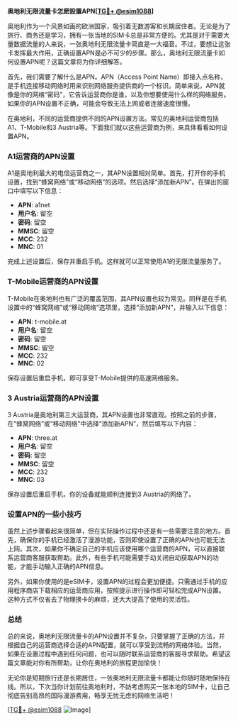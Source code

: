 **奥地利无限流量卡怎麽設置APN[[TG💪+ @esim1088](https://t.me/s/esim1088)]**

奥地利作为一个风景如画的欧洲国家，吸引着无数游客和长期居住者。无论是为了旅行、商务还是学习，拥有一张当地的SIM卡总是非常方便的。尤其是对于需要大量数据流量的人来说，一张奥地利无限流量卡简直是一大福音。不过，要想让这张卡发挥最大作用，正确设置APN是必不可少的步骤。那么，奥地利无限流量卡如何设置APN呢？这篇文章将为你详细解答。

首先，我们需要了解什么是APN。APN（Access Point Name）即接入点名称，是手机连接移动网络时用来识别网络服务提供商的一个标识。简单来说，APN就像是你的网络“密码”，它告诉运营商你是谁，以及你想要使用什么样的网络服务。如果你的APN设置不正确，可能会导致无法上网或者连接速度很慢。

在奥地利，不同的运营商提供不同的APN设置方法。常见的奥地利运营商包括A1、T-Mobile和3 Austria等。下面我们就以这些运营商为例，来具体看看如何设置APN。

### A1运营商的APN设置

A1是奥地利最大的电信运营商之一，其APN设置相对简单。首先，打开你的手机设置，找到“蜂窝网络”或“移动网络”的选项。然后选择“添加新APN”。在弹出的窗口中填写以下信息：

- **APN**: a1net
- **用户名**: 留空
- **密码**: 留空
- **MMSC**: 留空
- **MCC**: 232
- **MNC**: 01

完成上述设置后，保存并重启手机。这样就可以正常使用A1的无限流量服务了。

### T-Mobile运营商的APN设置

T-Mobile在奥地利也有广泛的覆盖范围，其APN设置也较为常见。同样是在手机设置中的“蜂窝网络”或“移动网络”选项里，选择“添加新APN”，并输入以下信息：

- **APN**: t-mobile.at
- **用户名**: 留空
- **密码**: 留空
- **MMSC**: 留空
- **MCC**: 232
- **MNC**: 02

保存设置后重启手机，即可享受T-Mobile提供的高速网络服务。

### 3 Austria运营商的APN设置

3 Austria是奥地利第三大运营商，其APN设置也非常直观。按照之前的步骤，在“蜂窝网络”或“移动网络”中选择“添加新APN”，然后填写以下内容：

- **APN**: three.at
- **用户名**: 留空
- **密码**: 留空
- **MMSC**: 留空
- **MCC**: 232
- **MNC**: 03

保存设置后重启手机，你的设备就能顺利连接到3 Austria的网络了。

### 设置APN的一些小技巧

虽然上述步骤看起来很简单，但在实际操作过程中还是有一些需要注意的地方。首先，确保你的手机已经激活了漫游功能，否则即使设置了正确的APN也可能无法上网。其次，如果你不确定自己的手机应该使用哪个运营商的APN，可以直接联系运营商客服获取帮助。此外，有些手机可能需要手动关闭自动获取APN的功能，才能手动输入正确的APN信息。

另外，如果你使用的是eSIM卡，设置APN的过程会更加便捷。只需通过手机的应用程序商店下载相应的运营商应用，按照提示进行操作即可轻松完成APN设置。这种方式不仅省去了物理换卡的麻烦，还大大提高了使用的灵活性。

### 总结

总的来说，奥地利无限流量卡的APN设置并不复杂，只要掌握了正确的方法，并根据自己的运营商选择合适的APN配置，就可以享受到流畅的网络体验。当然，如果在设置过程中遇到任何问题，也可以随时联系运营商的客服寻求帮助。希望这篇文章能对你有所帮助，让你在奥地利的旅程更加愉快！

无论你是短期旅行还是长期居住，一张奥地利无限流量卡都能让你随时随地保持在线。所以，下次当你计划前往奥地利时，不妨考虑购买一张本地的SIM卡，让自己彻底告别高昂的国际漫游费用，畅享无忧无虑的网络生活吧！

[[TG💪+ @esim1088](https://t.me/s/esim1088) ![Image](https://i.postimg.cc/4NQfJmqS/Snipaste-2025-05-13-00-14-12.png)]